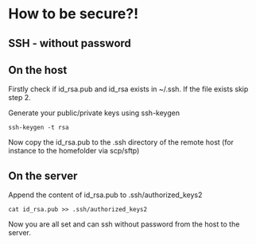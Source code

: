 How to be secure?!
==================

SSH - without password
----------------------

On the host
-----------

Firstly check if id_rsa.pub and id_rsa exists in ~/.ssh. If the file exists skip step 2.

Generate your public/private keys using ssh-keygen

```
ssh-keygen -t rsa
```

Now copy the id_rsa.pub to the .ssh directory of the remote host (for instance to the homefolder via scp/sftp)

On the server
-------------

Append the content of id_rsa.pub to .ssh/authorized_keys2

```
cat id_rsa.pub >> .ssh/authorized_keys2
```

Now you are all set and can ssh without password from the host to the server.

